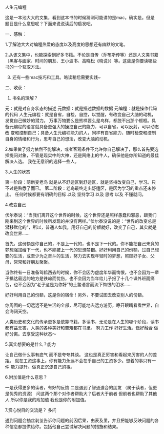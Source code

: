 人生元编程

这是一本池大大的文集，看到这本书的时候猜测可能讲的是mac，确实是。但是题目是什么意思呢？下面来说说读后的启发吧。

一、感触：

1.了解池大大对编程热爱的态度以及高度的思想还有幽默的文笔。

2.从该文集中，也能探索到好多书籍。不论是自传（乔布斯传等）还是人文类书籍（黑客与画家、时间的朋友、王小波书、高晓松《晓说》）等。这些是你要读哪些书的一个获取方法。

3. 还有一些mac技巧和工具。略读稍后需要实践~

二、收获：

1. 书名的理解？

元：就是对自身状态的描述
元数据：就是描述数据的数据
元编程：就是操作代码的代码
人生元编程：就是自省，自检，自控，以觉醒，有改变自己大脑的动机，发觉自己微妙的潜力。
万事万物要么是熊样要么是鸟样，都脱不出那个框框。具备元编程的语言就具备更强大的操控自己的能力，可以自省，可以反射，可以动态改 变和控制自己；具备人生元编程能力的人，同样有自省能力，随时检查和控制自身的情绪和行为，思考自己的想法，改变大脑的动机。

2.如果做了努力依然不能解决，或者客观条件不允许你自己解决了，那么首先要选择提问对象，不管是现实中的大神，还是网络上的牛人，确保他是你所知道的最佳解决人选。  我在无意识的选择一些人。

3.人生的状态

第一阶段：萌新变老鸟
就是从不舒适区到舒适区，就是坚持改变自己，学习。只不过是熟悉了而已。
第二阶段：老鸟最终走出舒适区，是因为学习的重点还未停止。
任何时候都要有明确的目标 以及 坚持学习 以及 思考 以及 不懂就问。

4.改变自己

伏尔泰说：“当我们离开这个世界的时候，这个世界还是照样愚蠢和邪恶，跟我们刚来到这个世界的时候所发现的并没有两样。”伏尔泰没说的是：“世界的改变总是潜移默化的”，所以，普通人如我，用好自己的份额就好，改变了自己，其实就是改变世界……

首先，这份额是你自己的，不是上一代的，也不是下一代的。你不能把自己未竟的梦想强加给下一代，也不能被上一代的思想禁锢。好好利用自己的份额，过自己想要的生活，或至少为之奋斗的生活，努力去实现年轻时的梦想，照顾好子女、父母，常常和好朋友聚聚。

当你终有一日准备驾鹤西去的时候，你不会因为虚度年华而悔恨，也不会因为一辈子抵达最远的地方是铁岭而忧伤，也不会因为当年给儿子报了十几个课外班而痛苦，也不会因为“老子这是为你好”的土鳖语言而流下悔恨的泪水……

好好利用自己的份额，这是你的宿命！另外，不要试图去改变别人的份额。

你周围的一切远远不是生活的全部，尽可能地去远方游历，睁开眼睛看看世界，自会海阔天空。

人类历史和文化的传承更多是依靠书籍，多读书，无论是在人生的哪个阶段，读书都有益无害，人类的各种美好和苦难都在书里。
努力工作 好好生活。做好融合 做好分离。去享受这种状态～

5.真实想要的是什么？能力

 让自己做什么事有底气 而不是夸夸其谈。
 这也是真正厉害和看起来厉害的人的差距。
 就在工资这事上，你有能力永远不会在乎自己的工资多少。想着的事只有一件 能力提升。做真正沉淀自己的事。

6.附加值是什么意思？

  一是获得更多的读者，有好的反馈
  二是遇到了智通道合的朋友 （属于读者，但更是优秀的资源）
  问这两个那个对作者帮助大？后者大于前者 但前者也帮助了其他人
   所以你是我的附加值 我也是你的附加值。

7.赏心悦目的交流是？ 多问

遇到问题会抽丝剥茧告诉你问题的前因后果，由表及里，并且把能够反映问题的各种信息都提供给你。包括他自己尝试解决问题的措施和结果。
